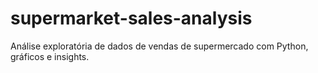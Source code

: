 # supermarket-sales-analysis
Análise exploratória de dados de vendas de supermercado com Python, gráficos e insights.

